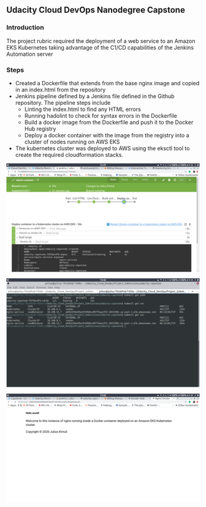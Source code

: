 ## Udacity Cloud DevOps Nanodegree Capstone

### Introduction

The project rubric required the deployment of a web service to an Amazon EKS Kubernetes taking advantage
of the C1/CD capabilities of the Jenkins Automation server

### Steps

* Created a Dockerfile that extends from the base nginx image and copied in an index.html from the repository
* Jenkins pipeline defined by a Jenkins file defined in the Github repository. The pipeline steps include
    * Linting the index.html to find any HTML errors
    * Running hadolint to check for syntax errors in the Dockerfile
    * Build a docker image from the Dockerfile and push it to the Docker Hub registry
    * Deploy a docker container with the image from the registry into a cluster of nodes running on AWS EKS
* The  kubernetes cluster was deployed to AWS using the eksctl tool to create the required cloudformation stacks.

![Jenkins Pipeline Steps](/screenshots/jenkins_eks_deploy.png)

![kubectl Get Services](/screenshots/kubectl_services.png)

![Live Website Running Nginx](/screenshots/live_nginx_website.png)
